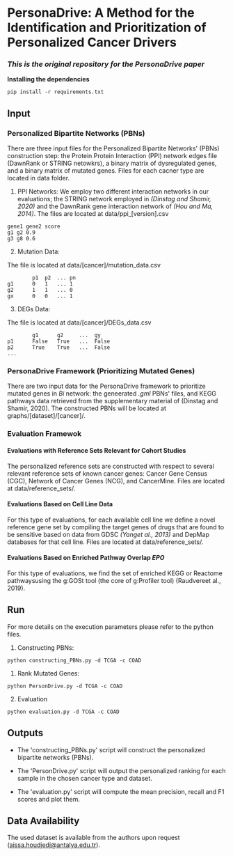 # PersonaDrive: A Method for the Identification and Prioritization of Personalized Cancer Drivers
### _This is the original repository for the PersonaDrive paper_

**Installing the dependencies**
```
pip install -r requirements.txt
```

## **Input**

###  Personalized Bipartite Networks (PBNs) 

There are three input files for the Personalized Bipartite Networks' (PBNs) construction step: the Protein Protein Interaction (PPI) network edges file (DawnRank or STRING netowkrs), a binary matrix of dysregulated genes, and a binary matrix of mutated genes. Files for each cacner type are located in data folder.

1. PPI Networks:
We employ two different interaction networks in our evaluations; the STRING network employed in
_(Dinstag and Shamir, 2020)_ and the DawnRank gene interaction network of _(Hou  and  Ma,  2014)_.
The files are located at data/ppi_[version].csv

```
gene1 gene2 score
g1 g2 0.9
g3 g8 0.6
```

2. Mutation Data:

The file is located at data/[cancer]/mutation_data.csv
```
        p1  p2  ... pn
g1      0   1   ... 1
g2      1   1   ... 0
gx      0   0   ... 1
```
3. DEGs Data:

The file is located at data/[cancer]/DEGs_data.csv
```
        g1      g2     ...  gy
p1      False   True   ...  False
p2      True    True   ...  False
...
```

### PersonaDrive Framework (Prioritizing Mutated Genes)
There are two input data for the PersonaDrive framework to prioritize mutated genes in _Bi_ network: the geneerated _.gml_ PBNs' files, and KEGG pathways data retrieved from the supplementary material of (Dinstag and Shamir, 2020). The constructed PBNs will be located at graphs/[dataset]/[cancer]/.

### Evaluation Framewok
####  Evaluations with Reference Sets Relevant for Cohort Studies
The personalized reference sets are constructed with respect to several relevant reference sets of known cancer genes: Cancer Gene Census (CGC), Network of Cancer Genes (NCG), and CancerMine. Files are located at data/reference_sets/.

#### Evaluations Based on Cell Line Data
For this type of evaluations, for each available cell line we define a novel reference gene set by compiling the target genes of drugs that are found to be sensitive based on data from GDSC _(Yanget al., 2013)_ and DepMap databases for that cell line. Files are located at data/reference_sets/.

#### Evaluations Based on Enriched Pathway Overlap _EPO_
For this type of evaluations, we find the set of enriched KEGG or Reactome pathwaysusing the g:GOSt tool (the core of g:Profiler tool) (Raudvereet al., 2019).

## **Run**

For more details on the execution parameters please refer to the python files.

1. Constructing PBNs:

```
python constructing_PBNs.py -d TCGA -c COAD
```

1. Rank Mutated Genes:

```
python PersonDrive.py -d TCGA -c COAD
```

2. Evaluation

```
python evaluation.py -d TCGA -c COAD
```


## **Outputs**
- The 'constructing_PBNs.py' script will construct the personalized bipartite networks (PBNs).

- The 'PersonDrive.py' script will output the personalized ranking for each sample in the chosen cancer type and dataset.  

- The 'evaluation.py' script will compute the mean precision, recall and F1 scores and plot them.

## **Data Availability**
The used dataset is available from the authors upon request (aissa.houdjedj@antalya.edu.tr).
